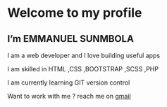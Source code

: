 <h1>Welcome to my profile</h1>
<h2> I’m EMMANUEL SUNMBOLA </h2>

<p> I am a web developer and I love building useful apps </p> 
<p>I am skilled in HTML ,CSS ,BOOTSTRAP ,SCSS ,PHP</p>
<p>I am currently learning GIT version control</p>
<p> Want to work with me ? reach me on <a href="mailto:adedayoemmanuel729@gmail.com">gmail</a> </p>
<!---
EMMANUEL-SUNMBOLA/EMMANUEL-SUNMBOLA is a ✨ special ✨ repository because its `README.md` (this file) appears on your GitHub profile.
You can click the Preview link to take a look at your changes.
--->
